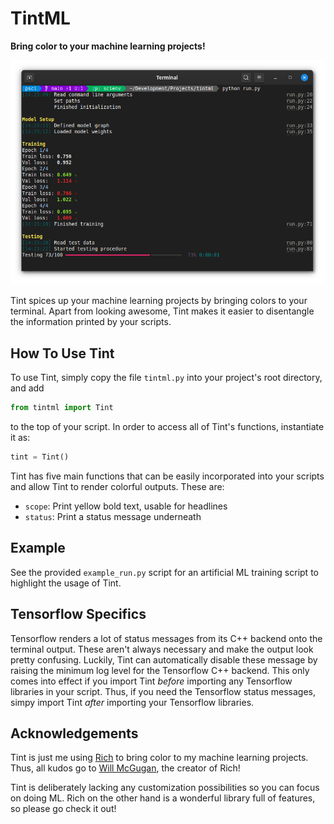 # TintML

**Bring color to your machine learning projects!**

![](https://raw.githubusercontent.com/verrannt/tintml/main/assets/tintml-screenshot-3.png)

Tint spices up your machine learning projects by bringing colors to your terminal. Apart from looking awesome, Tint makes it easier to disentangle the information printed by your scripts.


## How To Use Tint

To use Tint, simply copy the file `tintml.py` into your project's root directory, and add

```py
from tintml import Tint
```

to the top of your script. In order to access all of Tint's functions, instantiate it as:

```py
tint = Tint()
```

Tint has five main functions that can be easily incorporated into your scripts and allow Tint to render colorful outputs. These are:

* `scope`: Print yellow bold text, usable for headlines
* `status`: Print a status message underneath

## Example

See the provided `example_run.py` script for an artificial ML training script to highlight the usage of Tint. 

## Tensorflow Specifics

Tensorflow renders a lot of status messages from its C++ backend onto the terminal output. These aren't always necessary and make the output look pretty confusing. Luckily, Tint can automatically disable these message by raising the minimum log level for the Tensorflow C++ backend. This only comes into effect if you import Tint *before* importing any Tensorflow libraries in your script. Thus, if you need the Tensorflow status messages, simpy import Tint *after* importing your Tensorflow libraries.

## Acknowledgements

Tint is just me using [Rich](https://github.com/willmcgugan/rich) to bring color to my machine learning projects. Thus, all kudos go to [Will McGugan](https://github.com/willmcgugan), the creator of Rich! 

Tint is deliberately lacking any customization possibilities so you can focus on doing ML. Rich on the other hand is a wonderful library full of features, so please go check it out!